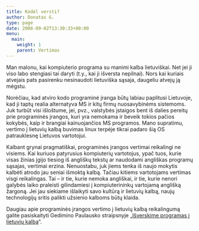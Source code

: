 ```yaml
---
title: Kodėl versti?
author: Donatas G.
type: page
date: 2008-09-02T13:30:33+00:00
menu:
  main:
    weight: 1
    parent: Vertimas
---
```

Man malonu, kai kompiuterio programa su manimi kalba lietuviškai. Net jei ji viso labo stengiasi tai daryti (t.y., kai ji išversta nepilnai). Nors kai kuriais atvejais pats pasirenku nesinaudoti lietuviška sąsaja, daugeliu atvejų ją mėgstu.

Norėčiau, kad atviro kodo programinė įranga būtų labiau paplitusi Lietuvoje, kad ji taptų realia alternatyva MS ir kitų firmų nuosavybinėms sistemoms. Juk turbūt visi išloštume, jei, pvz., valstybės įstaigos bent iš dalies pereitų prie programinės įrangos, kuri yra nemokama ir beveik tokios pačios kokybės, kaip ir brangiai kainuojančios MS programos. Mano supratimu, vertimo į lietuvių kalbą buvimas linux terpėje tikrai padaro šią OS patrauklesnę Lietuvos vartotojui.

Kalbant grynai pragmatiškai, programinės įrangos vertimai reikalingi ne visiems. Kai kuriuos patyrusius kompiuterių vartotojus, ypač tuos, kurie visas žinias įgijo tiesiog iš angliškų tekstų ar naudodami angliškas programų sąsajas, vertimai erzina. Nenuostabu, juk jiems tenka iš naujo mokytis kalbėti atrodo jau seniai išmoktą kalbą. Tačiau kitiems vartotojams vertimas visgi reikalingas. Tai &#8211; ir tie, kurie nemoka angliškai, ir tie, kurie nenori galybės laiko praleisti gilindamiesi į kompiuterininkų vartojamą anglišką žargoną. Jei jau siekiame išlaikyti savo kultūrą ir lietuvių kalbą, naujų technologijų sritis palikti užsienio kalboms būtų klaida.

Daugiau apie programinės įrangos vertimo į lietuvių kalbą reikalingumą galite pasiskaityti Gedimino Paulausko straipsnyje „[Išverskime programas į lietuvių kalbą][1]“.

 [1]: http://www.kompiuterija.lt/index.php?option=com_content&task=view&id=670&Itemid=48